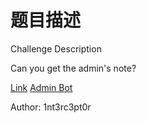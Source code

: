 # 题目描述

Challenge Description

Can you get the admin's note?

[Link](https://axol.space/) [Admin Bot](http://bot.chall.bi0s.in/)

Author: 1nt3rc3pt0r